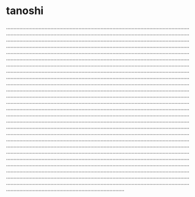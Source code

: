 # tanoshi

........................................................................................................................................................................................................................................................................................................................................................................................................................................................................................................................................................................................................................................................................................................................................................................................................................................................................................................................................................................................................................................................................................................................................................................................................................................................................................................................................................................................................................................................................................................................................................................................................................................................................................................................................................................................................................................................................................................................................................................................................................................................................................................................................................................................................................................................................................................................................................................................................................................................................................................................................................................................................................................................................................................................................................................................................................................................................................................................................................................................................................................................................................................................................................................................................................................................................................................................................................................................................................................